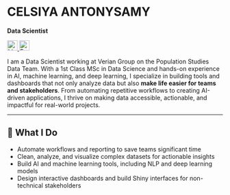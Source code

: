 # **CELSIYA ANTONYSAMY**

**Data Scientist**

</a>
</a>
<a href="https://www.linkedin.com/in/celsiya-antonysamy/" target="_blank">
  <img src="https://cdn.jsdelivr.net/npm/simple-icons@v9/icons/linkedin.svg" alt="LinkedIn" width="24" height="24"/>
</a>
</a>
</a>
<a href="mailto:joescelsiya@gmail.com">
  <img src="https://cdn.jsdelivr.net/npm/simple-icons@v9/icons/gmail.svg" alt="Email" width="24" height="24"/>
</a>


I am a Data Scientist working at Verian Group on the Population Studies Data Team. With a 1st Class MSc in Data Science and hands-on experience in AI, machine learning, and deep learning, I specialize in building tools and dashboards that not only analyze data but also **make life easier for teams and stakeholders**. From automating repetitive workflows to creating AI-driven applications, I thrive on making data accessible, actionable, and impactful for real-world projects.

---

## 🚀 What I Do
- Automate workflows and reporting to save teams significant time  
- Clean, analyze, and visualize complex datasets for actionable insights  
- Build AI and machine learning tools, including NLP and deep learning models  
- Design interactive dashboards and build Shiny interfaces for non-technical stakeholders









